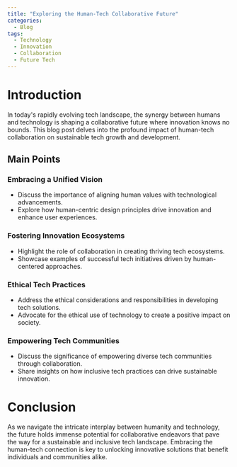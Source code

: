 ```yaml
---
title: "Exploring the Human-Tech Collaborative Future"
categories:
  - Blog
tags:
  - Technology
  - Innovation
  - Collaboration
  - Future Tech
---
```


# Introduction
In today's rapidly evolving tech landscape, the synergy between humans and technology is shaping a collaborative future where innovation knows no bounds. This blog post delves into the profound impact of human-tech collaboration on sustainable tech growth and development.

## Main Points
### Embracing a Unified Vision
- Discuss the importance of aligning human values with technological advancements.
- Explore how human-centric design principles drive innovation and enhance user experiences.

### Fostering Innovation Ecosystems
- Highlight the role of collaboration in creating thriving tech ecosystems.
- Showcase examples of successful tech initiatives driven by human-centered approaches.

### Ethical Tech Practices
- Address the ethical considerations and responsibilities in developing tech solutions.
- Advocate for the ethical use of technology to create a positive impact on society.

### Empowering Tech Communities
- Discuss the significance of empowering diverse tech communities through collaboration.
- Share insights on how inclusive tech practices can drive sustainable innovation.

# Conclusion
As we navigate the intricate interplay between humanity and technology, the future holds immense potential for collaborative endeavors that pave the way for a sustainable and inclusive tech landscape. Embracing the human-tech connection is key to unlocking innovative solutions that benefit individuals and communities alike.